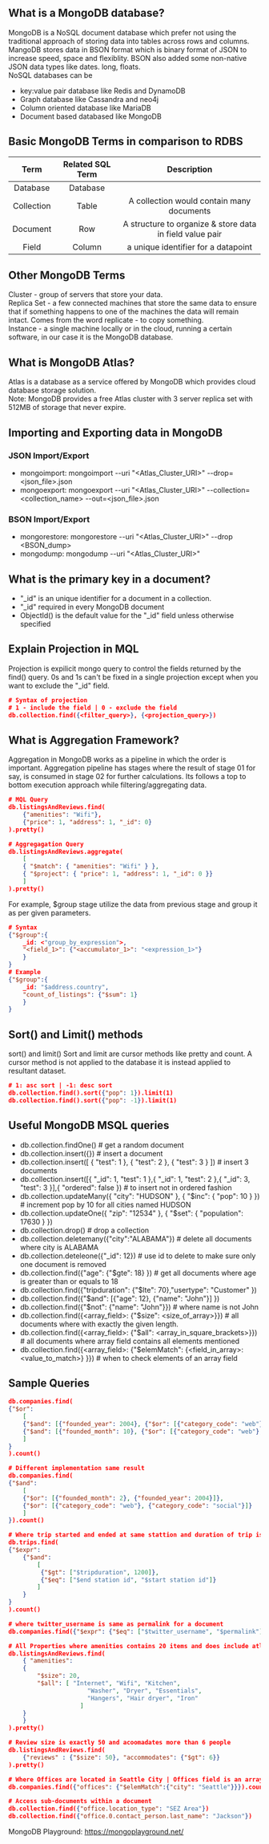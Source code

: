 ## What is a MongoDB database?
MongoDB is a NoSQL document database which prefer not using the traditional approach of storing data into tables across rows and columns. MangoDB stores data in BSON format which is binary format of JSON to increase speed, space and flexiblity. BSON also added some non-native JSON data types like dates. long, floats. <br>
NoSQL databases can be
- key:value pair database like Redis and DynamoDB 
- Graph database like Cassandra and neo4j
- Column oriented database like MariaDB
- Document based databased like MongoDB

## Basic MongoDB Terms in comparison to RDBS
| Term | Related SQL Term | Description |
| :-------------:|:-------------:| :-------------:| 
| Database | Database ||
| Collection | Table | A collection would contain many documents |
| Document | Row | A structure to organize & store data in field value pair |
| Field | Column | a unique identifier for a datapoint |

## Other MongoDB Terms
Cluster - group of servers that store your data. <br>
Replica Set - a few connected machines that store the same data to ensure that if something happens to one of the machines the data will remain intact. Comes from the word replicate - to copy something. <br>
Instance - a single machine locally or in the cloud, running a certain software, in our case it is the MongoDB database. <br>

## What is MongoDB Atlas?
Atlas is a database as a service offered by MongoDB which provides cloud database storage solution.<br>
Note: MongoDB provides a free Atlas cluster with 3 server replica set with 512MB of storage that never expire.

## Importing and Exporting data in MongoDB
### JSON Import/Export
- mongoimport: mongoimport --uri "<Atlas_Cluster_URI>" --drop=<json_file>.json
- mongoexport: mongoexport --uri "<Atlas_Cluster_URI>" --collection=<collection_name> --out=<json_file>.json

### BSON Import/Export
- mongorestore: mongorestore --uri "<Atlas_Cluster_URI>" --drop <BSON_dump>
- mongodump: mongodump --uri "<Atlas_Cluster_URI>"

## What is the primary key in a document?
- "_id" is an unique identifier for a document in a collection.
- "_id" required in every MongoDB document
- ObjectId() is the default value for the "_id" field unless otherwise specified

## Explain Projection in MQL
Projection is expilicit mongo query to control the fields returned by the find() query.
0s and 1s can't be fixed in a single projection except when you want to exclude the "_id" field.
```json
# Syntax of projection
# 1 - include the field | 0 - exclude the field
db.collection.find({<filter_query>}, {<projection_query>})
```

## What is Aggregation Framework?
Aggregation in MongoDB works as a pipeline in which the order is important. Aggregation pipeline has stages where the result of stage 01 for say, is consumed in stage 02 for further calculations. Its follows a top to bottom execution approach while filtering/aggregating data. 
```json
# MQL Query 
db.listingsAndReviews.find(
    {"amenities": "Wifi"},
    {"price": 1, "address": 1, "_id": 0}
).pretty()

# Aggregagation Query
db.listingsAndReviews.aggregate(
    [
	{ "$match": { "amenities": "Wifi" } },
	{ "$project": { "price": 1, "address": 1, "_id": 0 }}
    ]
).pretty()
```
For example, $group stage utilize the data from previous stage and group it as per given parameters.
```json
# Syntax
{"$group":{
	_id: <"group_by_expression">,
	"<field_1>": {"<accumulator_1>": "<expression_1>"}
    } 
}
# Example
{"$group":{
	_id: "$address.country",
	"count_of_listings": {"$sum": 1}
    } 
}
```

## Sort() and Limit() methods
sort() and limit()
Sort and limit are cursor methods like pretty and count. A cursor method is not applied to the database it is instead applied to resultant dataset. 
```json
# 1: asc sort | -1: desc sort
db.collection.find().sort({"pop": 1}).limit(1)
db.collection.find().sort({"pop": -1}).limit(1)
```

## Useful MongoDB MSQL queries
- db.collection.findOne() # get a random document
- db.collection.insert({}) # insert a document
- db.collection.insert([ { "test": 1 }, { "test": 2 }, { "test": 3 } ]) # insert 3 documents
- db.collection.insert([{ "_id": 1, "test": 1 },{ "_id": 1, "test": 2 },{ "_id": 3, "test": 3 }],{ "ordered": false }) # to insert not in ordered fashion
- db.collection.updateMany({ "city": "HUDSON" }, { "$inc": { "pop": 10 } }) # increment pop by 10 for all cities named HUDSON
- db.collection.updateOne({ "zip": "12534" }, { "$set": { "population": 17630 } })
- db.collection.drop() # drop a collection
- db.collection.deletemany({"city":"ALABAMA"}) # delete all documents where city is ALABAMA
- db.collection.deteleone({"_id": 12}) # use id to delete to make sure only one document is removed
- db.collection.find({"age": {"$gte": 18} }) # get all documents where age is greater than or equals to 18
- db.collection.find({"tripduration": {"$lte": 70},"usertype": "Customer" })
- db.collection.find({"$and": [{"age": 12}, {"name": "John"}] })
- db.collection.find({"$not": {"name": "John"}}) # where name is not John
- db.collection.find({<array_field>: {"$size": <size_of_array>}}) # all documents where with exactly the given length.
- db.collection.find({<array_field>: {"$all": <array_in_square_brackets>}}) # all documents where array field contains all elements mentioned 
- db.collection.find({<array_field>: {"$elemMatch": {<field_in_array>: <value_to_match>} }}) # when to check elements of an array field

## Sample Queries
```json
db.companies.find(
{"$or": 
    [
	{"$and": [{"founded_year": 2004}, {"$or": [{"category_code": "web"}, {"category_code": "social"}] }]},
	{"$and": [{"founded_month": 10}, {"$or": [{"category_code": "web"}, {"category_code": "social"}] }]}	
    ]
}
).count()

# Different implementation same result
db.companies.find(
{"$and": 
    [
	{"$or": [{"founded_month": 2}, {"founded_year": 2004}]}, 
	{"$or": [{"category_code": "web"}, {"category_code": "social"}]}
    ]
}).count()
```
```json
# Where trip started and ended at same stattion and duration of trip is more than 1200 seconds
db.trips.find(
{"$expr": 
    {"$and": 
        [
         {"$gt": ["$tripduration", 1200]},
         {"$eq": ["$end station id", "$start station id"]}
        ]
    }
}
).count()
```
```json
# where twitter_username is same as permalink for a document
db.companies.find({"$expr": {"$eq": ["$twitter_username", "$permalink"]}}).count()
```
```json
# All Properties where amenities contains 20 items and does include atleast all the elements listed below
db.listingsAndReviews.find(
    { "amenities": 
	{
	    "$size": 20,
	    "$all": [ "Internet", "Wifi", "Kitchen",
                      "Washer", "Dryer", "Essentials",
                      "Hangers", "Hair dryer", "Iron"
                    ]
	}
    }
).pretty()
```
```json
# Review size is exactly 50 and acoomadates more than 6 people
db.listingsAndReviews.find(
    {"reviews" : {"$size": 50}, "accommodates": {"$gt": 6}}
).pretty()
```
```json
# Where Offices are located in Seattle City | Offices field is an array
db.companies.find({"offices": {"$elemMatch":{"city": "Seattle"}}}).count()
```
```json
# Access sub-documents within a document
db.collection.find({"office.location_type": "SEZ Area"})
db.collection.find({"office.0.contact_person.last_name": "Jackson"})
```
MongoDB Playground: https://mongoplayground.net/
